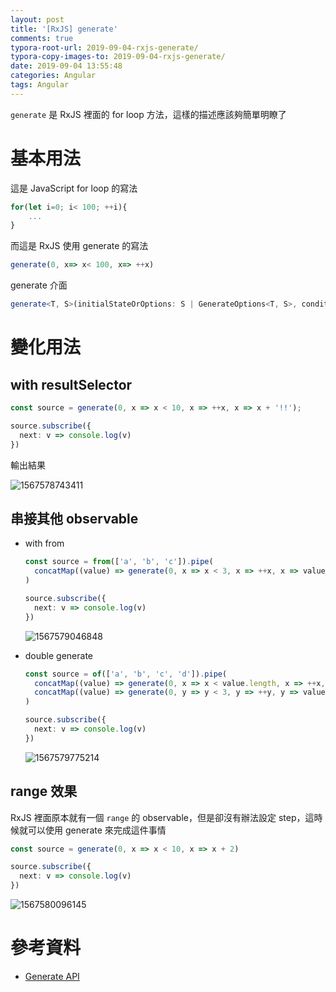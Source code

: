 ```yaml
---
layout: post
title: '[RxJS] generate'
comments: true
typora-root-url: 2019-09-04-rxjs-generate/
typora-copy-images-to: 2019-09-04-rxjs-generate/
date: 2019-09-04 13:55:48
categories: Angular
tags: Angular
---
```


`generate` 是 RxJS 裡面的 for loop 方法，這樣的描述應該夠簡單明瞭了

<!-- more -->

# 基本用法

這是 JavaScript for loop 的寫法

```javascript
for(let i=0; i< 100; ++i){
    ...
}
```

而這是 RxJS 使用 generate 的寫法

```typescript
generate(0, x=> x< 100, x=> ++x)
```

generate 介面

```typescript
generate<T, S>(initialStateOrOptions: S | GenerateOptions<T, S>, condition?: ConditionFunc<S>, iterate?: IterateFunc<S>, resultSelectorOrObservable?: (ResultFunc<S, T>) | SchedulerLike, scheduler?: SchedulerLike): Observable<T>
```

# 變化用法

## with resultSelector

```typescript
const source = generate(0, x => x < 10, x => ++x, x => x + '!!');

source.subscribe({
  next: v => console.log(v)
})
```

輸出結果

![1567578743411](1567578743411.png)

## 串接其他 observable

* with from

  ```typescript
  const source = from(['a', 'b', 'c']).pipe(
    concatMap((value) => generate(0, x => x < 3, x => ++x, x => value + '-' + x))
  )
  
  source.subscribe({
    next: v => console.log(v)
  })
  ```

  ![1567579046848](1567579046848.png)

* double generate

  ```typescript
  const source = of(['a', 'b', 'c', 'd']).pipe(
    concatMap((value) => generate(0, x => x < value.length, x => ++x, x => value[x] + '-' + x)),
    concatMap((value) => generate(0, y => y < 3, y => ++y, y => value + '-' + y))
  )
  
  source.subscribe({
    next: v => console.log(v)
  })
  ```

  ![1567579775214](1567579775214.png)

## range 效果

RxJS 裡面原本就有一個 `range` 的  observable，但是卻沒有辦法設定 step，這時候就可以使用 generate 來完成這件事情

```typescript
const source = generate(0, x => x < 10, x => x + 2)

source.subscribe({
  next: v => console.log(v)
})
```

![1567580096145](1567580096145.png)

# 參考資料

* [Generate API](https://rxjs.dev/api/index/function/generate)